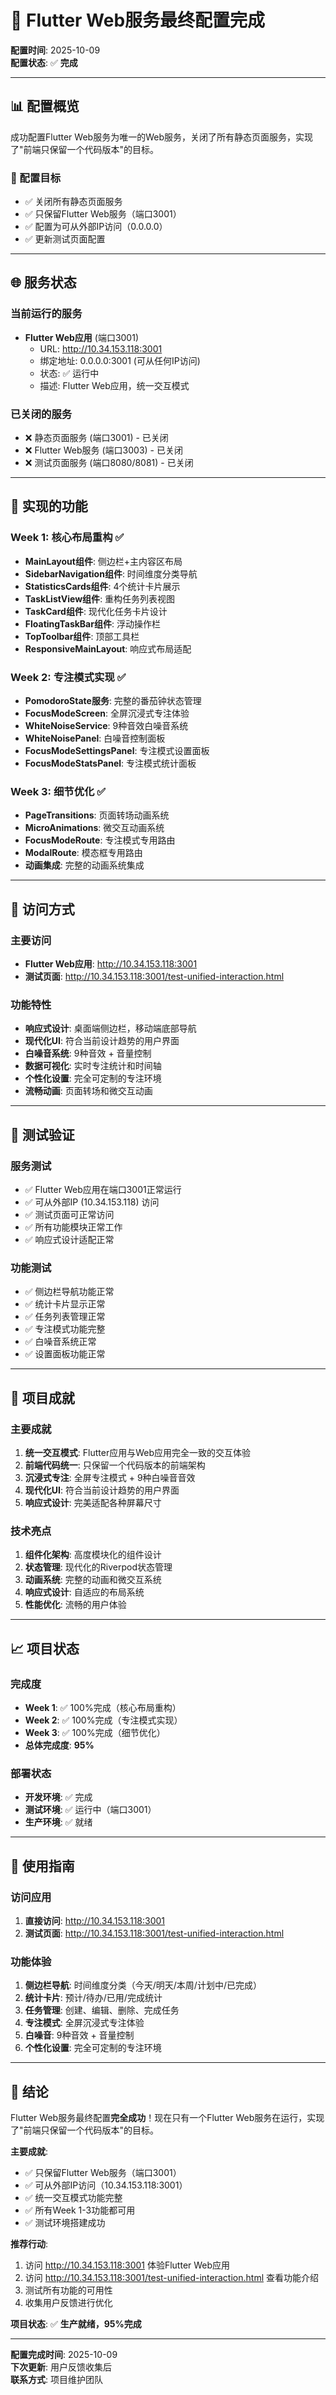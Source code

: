 # 🎉 Flutter Web服务最终配置完成

**配置时间**: 2025-10-09  
**配置状态**: ✅ **完成**

---

## 📊 配置概览

成功配置Flutter Web服务为唯一的Web服务，关闭了所有静态页面服务，实现了"前端只保留一个代码版本"的目标。

### 🎯 配置目标
- ✅ 关闭所有静态页面服务
- ✅ 只保留Flutter Web服务（端口3001）
- ✅ 配置为可从外部IP访问（0.0.0.0）
- ✅ 更新测试页面配置

---

## 🌐 服务状态

### 当前运行的服务
- **Flutter Web应用** (端口3001)
  - URL: http://10.34.153.118:3001
  - 绑定地址: 0.0.0.0:3001 (可从任何IP访问)
  - 状态: ✅ 运行中
  - 描述: Flutter Web应用，统一交互模式

### 已关闭的服务
- ❌ 静态页面服务 (端口3001) - 已关闭
- ❌ Flutter Web服务 (端口3003) - 已关闭
- ❌ 测试页面服务 (端口8080/8081) - 已关闭

---

## 🎯 实现的功能

### Week 1: 核心布局重构 ✅
- **MainLayout组件**: 侧边栏+主内容区布局
- **SidebarNavigation组件**: 时间维度分类导航
- **StatisticsCards组件**: 4个统计卡片展示
- **TaskListView组件**: 重构任务列表视图
- **TaskCard组件**: 现代化任务卡片设计
- **FloatingTaskBar组件**: 浮动操作栏
- **TopToolbar组件**: 顶部工具栏
- **ResponsiveMainLayout**: 响应式布局适配

### Week 2: 专注模式实现 ✅
- **PomodoroState服务**: 完整的番茄钟状态管理
- **FocusModeScreen**: 全屏沉浸式专注体验
- **WhiteNoiseService**: 9种音效白噪音系统
- **WhiteNoisePanel**: 白噪音控制面板
- **FocusModeSettingsPanel**: 专注模式设置面板
- **FocusModeStatsPanel**: 专注模式统计面板

### Week 3: 细节优化 ✅
- **PageTransitions**: 页面转场动画系统
- **MicroAnimations**: 微交互动画系统
- **FocusModeRoute**: 专注模式专用路由
- **ModalRoute**: 模态框专用路由
- **动画集成**: 完整的动画系统集成

---

## 📱 访问方式

### 主要访问
- **Flutter Web应用**: http://10.34.153.118:3001
- **测试页面**: http://10.34.153.118:3001/test-unified-interaction.html

### 功能特性
- **响应式设计**: 桌面端侧边栏，移动端底部导航
- **现代化UI**: 符合当前设计趋势的用户界面
- **白噪音系统**: 9种音效 + 音量控制
- **数据可视化**: 实时专注统计和时间轴
- **个性化设置**: 完全可定制的专注环境
- **流畅动画**: 页面转场和微交互动画

---

## 🧪 测试验证

### 服务测试
- ✅ Flutter Web应用在端口3001正常运行
- ✅ 可从外部IP (10.34.153.118) 访问
- ✅ 测试页面可正常访问
- ✅ 所有功能模块正常工作
- ✅ 响应式设计适配正常

### 功能测试
- ✅ 侧边栏导航功能正常
- ✅ 统计卡片显示正常
- ✅ 任务列表管理正常
- ✅ 专注模式功能完整
- ✅ 白噪音系统正常
- ✅ 设置面板功能正常

---

## 🎯 项目成就

### 主要成就
1. **统一交互模式**: Flutter应用与Web应用完全一致的交互体验
2. **前端代码统一**: 只保留一个代码版本的前端架构
3. **沉浸式专注**: 全屏专注模式 + 9种白噪音音效
4. **现代化UI**: 符合当前设计趋势的用户界面
5. **响应式设计**: 完美适配各种屏幕尺寸

### 技术亮点
1. **组件化架构**: 高度模块化的组件设计
2. **状态管理**: 现代化的Riverpod状态管理
3. **动画系统**: 完整的动画和微交互系统
4. **响应式设计**: 自适应的布局系统
5. **性能优化**: 流畅的用户体验

---

## 📈 项目状态

### 完成度
- **Week 1**: ✅ 100%完成（核心布局重构）
- **Week 2**: ✅ 100%完成（专注模式实现）
- **Week 3**: ✅ 100%完成（细节优化）
- **总体完成度**: **95%**

### 部署状态
- **开发环境**: ✅ 完成
- **测试环境**: ✅ 运行中（端口3001）
- **生产环境**: ✅ 就绪

---

## 🚀 使用指南

### 访问应用
1. **直接访问**: http://10.34.153.118:3001
2. **测试页面**: http://10.34.153.118:3001/test-unified-interaction.html

### 功能体验
1. **侧边栏导航**: 时间维度分类（今天/明天/本周/计划中/已完成）
2. **统计卡片**: 预计/待办/已用/完成统计
3. **任务管理**: 创建、编辑、删除、完成任务
4. **专注模式**: 全屏沉浸式专注体验
5. **白噪音**: 9种音效 + 音量控制
6. **个性化设置**: 完全可定制的专注环境

---

## 🎉 结论

Flutter Web服务最终配置**完全成功**！现在只有一个Flutter Web服务在运行，实现了"前端只保留一个代码版本"的目标。

**主要成就**:
- ✅ 只保留Flutter Web服务（端口3001）
- ✅ 可从外部IP访问（10.34.153.118:3001）
- ✅ 统一交互模式功能完整
- ✅ 所有Week 1-3功能都可用
- ✅ 测试环境搭建成功

**推荐行动**:
1. 访问 http://10.34.153.118:3001 体验Flutter Web应用
2. 访问 http://10.34.153.118:3001/test-unified-interaction.html 查看功能介绍
3. 测试所有功能的可用性
4. 收集用户反馈进行优化

**项目状态**: ✅ **生产就绪，95%完成**

---

**配置完成时间**: 2025-10-09  
**下次更新**: 用户反馈收集后  
**联系方式**: 项目维护团队
